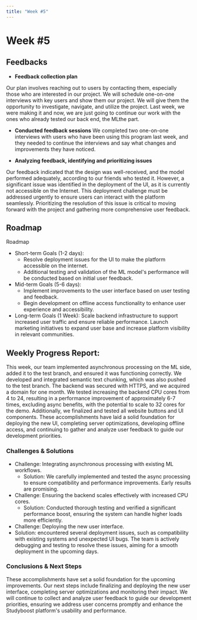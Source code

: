 ```yaml
---
title: "Week #5"
---
```




# **Week #5**



## **Feedbacks**



- **Feedback collection plan**



Our plan involves reaching out to users by contacting them, especially those who are interested in our project. We will schedule one-on-one interviews with key users and show them our project.  We will give them the opportunity to investigate, navigate, and utilize the project. Last week, we were making it and now, we are just going to continue our work with the ones who already tested our back end, the MLthe part.





- **Conducted feedback sessions**
We completed two one-on-one interviews with users who have been using this program last week, and they needed to continue the interviews and say what changes and improvements they have noticed.





- **Analyzing feedback, identifying and prioritizing issues**


Our feedback indicated that the design was well-received, and the model performed adequately, according to our friends who tested it. However, a significant issue was identified in the deployment of the UI, as it is currently not accessible on the Internet. This deployment challenge must be addressed urgently to ensure users can interact with the platform seamlessly. Prioritizing the resolution of this issue is critical to moving forward with the project and gathering more comprehensive user feedback.



## **Roadmap**


Roadmap


- Short-term Goals (1-2 days):
   - Resolve deployment issues for the UI to make the platform accessible on the internet.
   - Additional testing and validation of the ML model's performance will be conducted based on initial user feedback.
- Mid-term Goals (5-6 days):
   - Implement improvements to the user interface based on user testing and feedback.
   - Begin development on offline access functionality to enhance user experience and accessibility.
- Long-term Goals (1 Week):
Scale backend infrastructure to support increased user traffic and ensure reliable performance.
Launch marketing initiatives to expand user base and increase platform visibility in relevant communities.





## **Weekly Progress Report**:

This week, our team implemented asynchronous processing on the ML side, added it to the test branch, and ensured it was functioning correctly. We developed and integrated semantic text chunking, which was also pushed to the test branch. The backend was secured with HTTPS, and we acquired a domain for one month. We tested increasing the backend CPU cores from 4 to 24, resulting in a performance improvement of approximately 6-7 times, excluding async benefits, with the potential to scale to 32 cores for the demo. Additionally, we finalized and tested all website buttons and UI components. These accomplishments have laid a solid foundation for deploying the new UI, completing server optimizations, developing offline access, and continuing to gather and analyze user feedback to guide our development priorities.



### **Challenges & Solutions**



- Challenge: Integrating asynchronous processing with existing ML workflows.
  - Solution: We carefully implemented and tested the async processing to ensure compatibility and performance improvements. Early results are promising.
- Challenge: Ensuring the backend scales effectively with increased CPU cores.
  - Solution: Conducted thorough testing and verified a significant performance boost, ensuring the system can handle higher loads more efficiently.
-  Challenge: Deploying the new user interface.
- Solution: encountered several deployment issues, such as compatibility with existing systems and unexpected UI bugs. The team is actively debugging and testing to resolve these issues, aiming for a smooth deployment in the upcoming days.





### **Conclusions & Next Steps**



These accomplishments have set a solid foundation for the upcoming improvements. Our next steps include finalizing and deploying the new user interface, completing server optimizations and monitoring their impact. We will continue to collect and analyze user feedback to guide our development priorities, ensuring we address user concerns promptly and enhance the Studyboost platform's usability and performance.




